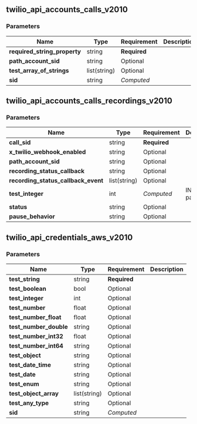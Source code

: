 
## twilio_api_accounts_calls_v2010

### Parameters

Name | Type | Requirement | Description
--- | --- | --- | ---
**required_string_property** | string | **Required** | 
**path_account_sid** | string | Optional | 
**test_array_of_strings** | list(string) | Optional | 
**sid** | string | *Computed* | 

## twilio_api_accounts_calls_recordings_v2010

### Parameters

Name | Type | Requirement | Description
--- | --- | --- | ---
**call_sid** | string | **Required** | 
**x_twilio_webhook_enabled** | string | Optional | 
**path_account_sid** | string | Optional | 
**recording_status_callback** | string | Optional | 
**recording_status_callback_event** | list(string) | Optional | 
**test_integer** | int | *Computed* | INTEGER ID param!!!
**status** | string | Optional | 
**pause_behavior** | string | Optional | 

## twilio_api_credentials_aws_v2010

### Parameters

Name | Type | Requirement | Description
--- | --- | --- | ---
**test_string** | string | **Required** | 
**test_boolean** | bool | Optional | 
**test_integer** | int | Optional | 
**test_number** | float | Optional | 
**test_number_float** | float | Optional | 
**test_number_double** | string | Optional | 
**test_number_int32** | float | Optional | 
**test_number_int64** | string | Optional | 
**test_object** | string | Optional | 
**test_date_time** | string | Optional | 
**test_date** | string | Optional | 
**test_enum** | string | Optional | 
**test_object_array** | list(string) | Optional | 
**test_any_type** | string | Optional | 
**sid** | string | *Computed* | 

